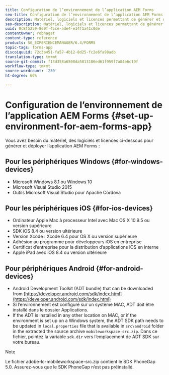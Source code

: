 ```yaml
---
title: Configuration de l’environnement de l’application AEM Forms
seo-title: Configuration de l’environnement de l’application AEM Forms
description: Matériel, logiciels et licences permettant de générer et déployer l’application AEM Forms.
seo-description: Matériel, logiciels et licences permettant de générer et déployer l’application AEM Forms.
uuid: 0c8f5259-8e9f-45ce-ade4-e14f1a41c0de
contentOwner: robhagat
content-type: reference
products: SG_EXPERIENCEMANAGER/6.4/FORMS
topic-tags: forms-app
discoiquuid: 72c3a451-fa57-4b12-8d25-fc2e6fa98adb
translation-type: tm+mt
source-git-commit: f13d358a6508da5813186ed61f959f7a84e6c19f
workflow-type: tm+mt
source-wordcount: '230'
ht-degree: 66%

---
```



# Configuration de l’environnement de l’application AEM Forms {#set-up-environment-for-aem-forms-app}

Vous avez besoin du matériel, des logiciels et licences ci-dessous pour générer et déployer l’application AEM Forms :

## Pour les périphériques Windows {#for-windows-devices}

* Microsoft Windows 8.1 ou Windows 10
* Microsoft Visual Studio 2015
* Outils Microsoft Visual Studio pour Apache Cordova

## Pour les périphériques iOS {#for-ios-devices}

* Ordinateur Apple Mac à processeur Intel avec Mac OS X 10.9.5 ou version supérieure
* SDK iOS 8.4 ou version ultérieure
* Version Xcode : Xcode 6.4 pour OS X ou version supérieure
* Adhésion au programme pour développeurs iOS en entreprise
* Certificat d’entreprise pour la distribution d’applications iOS en interne
* Apple iPad avec iOS 8.4 ou version ultérieure

## Pour périphériques Android {#for-android-devices}

* Android Development Toolkit (ADT bundle) that can be downloaded from [https://developer.android.com/sdk/index.html](https://developer.android.com/sdk/index.html)
* Si l’environnement est configuré sur un système MAC, ADT doit être installé dans le dossier Applications.
* If the ADT is installed in any other location on MAC, or if the environment is set up on a Windows system, the ADT SDK path needs to be updated in `local.properties` file that is available in `src\android` folder in the extracted the source archive `mobileworkspace-src.zip`. Dans ce fichier, pointez la variable `sdk.dir` vers l’emplacement de ADT SDK sur votre bureau.

>[!NOTE]
>
>Le fichier adobe-lc-mobileworkspace-src.zip contient le SDK PhoneGap 5.0. Assurez-vous que le SDK PhoneGap n’est pas préinstallé.
